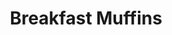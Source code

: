 ---
title: Breakfast Muffins
metadata:
  title: Breakfast Muffins
  course: Breakfast
  servings: '12'
ingredients:
- name: baking powder
  amount: 1 tsp
- name: oats
  amount: 450 g
- name: greek yogurt
  amount: 500 g
- name: frozen raspberries
  amount: 150 g
- name: cinnamon
  amount: 1 tsp
- name: raisins
  amount: 30 g
cookware:
- name: mixing bowl
- name: 12 muffin cases
- name: muffin tray
steps:
- description: Preheat the oven to 180C.
- description: Grab a mixing bowl and add in the oats, greek yogurt, frozen raspberries,
    raisins, cinnamon and baking powder. Stir until the oats are covered.
- description: Add 12 muffin cases into a muffin tray and divide the mixture evenly
    across them all.
- description: Cook in the oven for 15 minutes and allow to cool before storing them.

---